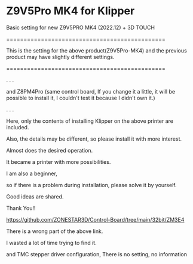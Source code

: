 # Z9V5Pro MK4 for Klipper

Basic setting for new Z9V5PRO MK4 (2022.12) + 3D TOUCH


==============================================

This is the setting for the above product(Z9V5Pro-MK4) and the previous product may have slightly different settings.

==============================================

.
.
.

and Z8PM4Pro (same control board, If you change it a little, it will be possible to install it, I couldn't test it because I didn't own it.)

.
.
.




Here, only the contents of installing Klipper on the above printer are included.

Also, the details may be different, so please install it with more interest.

Almost does the desired operation.

It became a printer with more possibilities.

I am also a beginner, 

so if there is a problem during installation, please solve it by yourself.

Good ideas are shared.

Thank You!!


https://github.com/ZONESTAR3D/Control-Board/tree/main/32bit/ZM3E4

There is a wrong part of the above link.

I wasted a lot of time trying to find it.

and TMC stepper driver configuration, There is no setting, no information
